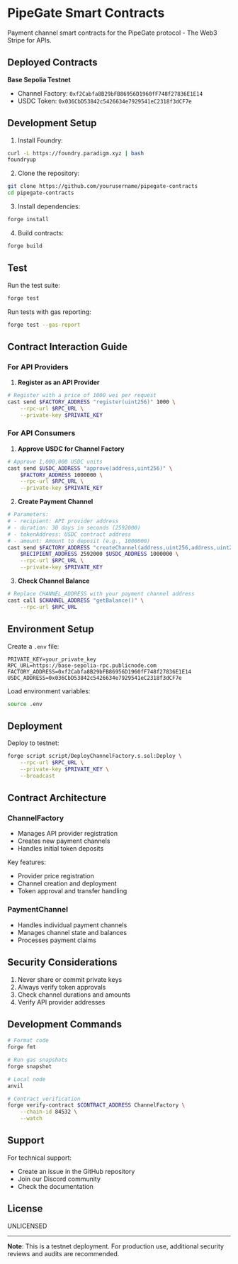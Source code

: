 # PipeGate Smart Contracts

Payment channel smart contracts for the PipeGate protocol - The Web3 Stripe for APIs.

## Deployed Contracts

**Base Sepolia Testnet**

- Channel Factory: `0xf2Cabfa8B29bFB86956D1960fF748f27836E1E14`
- USDC Token: `0x036CbD53842c5426634e7929541eC2318f3dCF7e`

## Development Setup

1. Install Foundry:

```bash
curl -L https://foundry.paradigm.xyz | bash
foundryup
```

2. Clone the repository:

```bash
git clone https://github.com/yourusername/pipegate-contracts
cd pipegate-contracts
```

3. Install dependencies:

```bash
forge install
```

4. Build contracts:

```bash
forge build
```

## Test

Run the test suite:

```bash
forge test
```

Run tests with gas reporting:

```bash
forge test --gas-report
```

## Contract Interaction Guide

### For API Providers

1. **Register as an API Provider**

```bash
# Register with a price of 1000 wei per request
cast send $FACTORY_ADDRESS "register(uint256)" 1000 \
    --rpc-url $RPC_URL \
    --private-key $PRIVATE_KEY
```

### For API Consumers

1. **Approve USDC for Channel Factory**

```bash
# Approve 1,000,000 USDC units
cast send $USDC_ADDRESS "approve(address,uint256)" \
    $FACTORY_ADDRESS 1000000 \
    --rpc-url $RPC_URL \
    --private-key $PRIVATE_KEY
```

2. **Create Payment Channel**

```bash
# Parameters:
# - recipient: API provider address
# - duration: 30 days in seconds (2592000)
# - tokenAddress: USDC contract address
# - amount: Amount to deposit (e.g., 1000000)
cast send $FACTORY_ADDRESS "createChannel(address,uint256,address,uint256)" \
    $RECIPIENT_ADDRESS 2592000 $USDC_ADDRESS 1000000 \
    --rpc-url $RPC_URL \
    --private-key $PRIVATE_KEY
```

3. **Check Channel Balance**

```bash
# Replace CHANNEL_ADDRESS with your payment channel address
cast call $CHANNEL_ADDRESS "getBalance()" \
    --rpc-url $RPC_URL
```

## Environment Setup

Create a `.env` file:

```env
PRIVATE_KEY=your_private_key
RPC_URL=https://base-sepolia-rpc.publicnode.com
FACTORY_ADDRESS=0xf2Cabfa8B29bFB86956D1960fF748f27836E1E14
USDC_ADDRESS=0x036CbD53842c5426634e7929541eC2318f3dCF7e
```

Load environment variables:

```bash
source .env
```

## Deployment

Deploy to testnet:

```bash
forge script script/DeployChannelFactory.s.sol:Deploy \
    --rpc-url $RPC_URL \
    --private-key $PRIVATE_KEY \
    --broadcast
```

## Contract Architecture

### ChannelFactory

- Manages API provider registration
- Creates new payment channels
- Handles initial token deposits

Key features:

- Provider price registration
- Channel creation and deployment
- Token approval and transfer handling

### PaymentChannel

- Handles individual payment channels
- Manages channel state and balances
- Processes payment claims

## Security Considerations

1. Never share or commit private keys
2. Always verify token approvals
3. Check channel durations and amounts
4. Verify API provider addresses

## Development Commands

```bash
# Format code
forge fmt

# Run gas snapshots
forge snapshot

# Local node
anvil

# Contract verification
forge verify-contract $CONTRACT_ADDRESS ChannelFactory \
    --chain-id 84532 \
    --watch
```

## Support

For technical support:

- Create an issue in the GitHub repository
- Join our Discord community
- Check the documentation

## License

UNLICENSED

---

**Note**: This is a testnet deployment. For production use, additional security reviews and audits are recommended.
